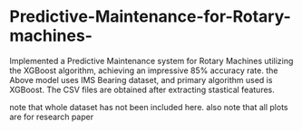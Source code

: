 # Predictive-Maintenance-for-Rotary-machines-
 Implemented a Predictive Maintenance system for Rotary Machines utilizing the XGBoost algorithm, achieving an impressive 85% accuracy rate.
 the Above model uses IMS Bearing dataset, and primary algorithm used is XGBoost.
 The CSV files are obtained after extracting stastical features.

 note that whole dataset has not been included here.
 also note that all plots are for research paper  
